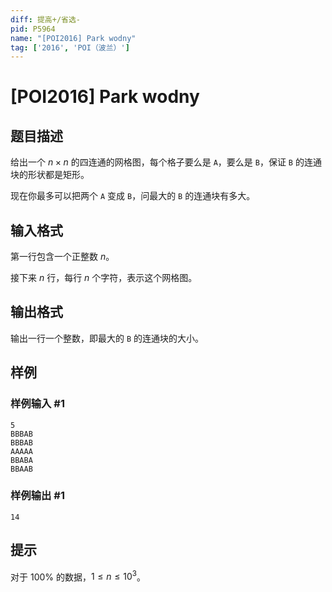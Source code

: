 ```yaml
---
diff: 提高+/省选-
pid: P5964
name: "[POI2016] Park wodny"
tag: ['2016', 'POI（波兰）']
---
```

# [POI2016] Park wodny
## 题目描述

给出一个 $n\times n$ 的四连通的网格图，每个格子要么是 `A`，要么是 `B`，保证 `B` 的连通块的形状都是矩形。

现在你最多可以把两个 `A` 变成 `B`，问最大的 `B` 的连通块有多大。
## 输入格式

第一行包含一个正整数 $n$。

接下来 $n$ 行，每行 $n$ 个字符，表示这个网格图。

## 输出格式

输出一行一个整数，即最大的 `B` 的连通块的大小。
## 样例

### 样例输入 #1
```
5
BBBAB
BBBAB
AAAAA
BBABA
BBAAB
```
### 样例输出 #1
```
14

```
## 提示

对于 $100\%$ 的数据，$1\le n\le 10^3$。
